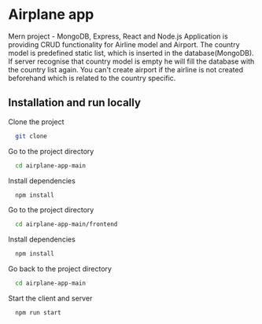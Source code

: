 
# Airplane app

Mern project - MongoDB, Express, React and Node.js
Application is providing CRUD functionality for Airline model and Airport.
The country model is predefined static list, which is inserted in the database(MongoDB).
If server recognise that country model is empty he will fill the database with the country list again.
You can't create airport if the airline is not created beforehand which is related to the country specific. 

## Installation and run locally

Clone the project

```bash
  git clone
```

Go to the project directory

```bash
  cd airplane-app-main
```

Install dependencies

```bash
  npm install
```
Go to the project directory
```bash
  cd airplane-app-main/frontend
```

Install dependencies

```bash
  npm install
```
Go back to the project directory

```bash
  cd airplane-app-main
```

Start the client and server

```bash
  npm run start
```
